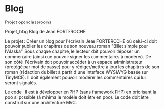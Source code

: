 # Blog
Projet openclassrooms

Projet_blog
Blog de Jean FORTEROCHE

Le projet : Créer un blog pour l'écrivain Jean FORTEROCHE où celui-ci doit pouvoir publier les chapitres de son nouveau roman "Billet simple pour l'Alaska". Sous chaque chapitre, le lecteur doit pouvoir déposer un commentaire (ainsi que pouvoir signer les commentaires à modérer). De son côté, l'écrivain doit pouvoir accéder à un espace administrateur (protégé par mot de passe) pour y rédiger/mettre à jour les chapitres de son roman (rédaction du billet à partir d'une interface WYSIWYG basée sur TinyMCE). Il doit également pouvoir modérer les commentaires qui lui seront signalés.

Le code : Il est à développer en PHP (sans framework PHP) en priorisant la poo si possible (à minima le modèle doit être en poo). Le code doit être construit sur une architecture MVC.
